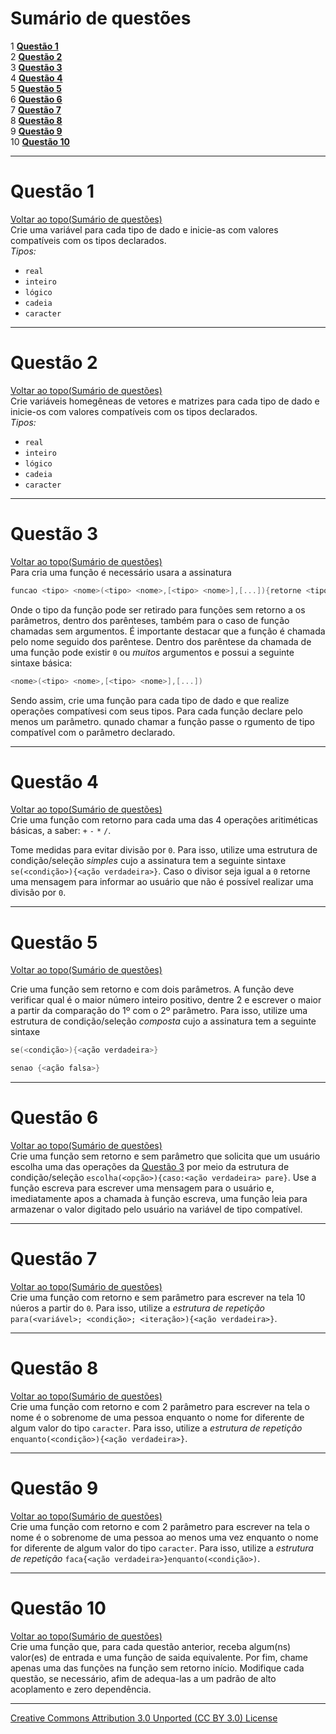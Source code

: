 # Sumário de questões

1 **[Questão 1](#questão-1)**  
2 **[Questão 2](#questão-2)**  
3 **[Questão 3](#questão-3)**  
4 **[Questão 4](#questão-4)**  
5 **[Questão 5](#questão-5)**  
6 **[Questão 6](#questão-6)**  
7 **[Questão 7](#questão-7)**  
8 **[Questão 8](#questão-8)**  
9 **[Questão 9](#questão-9)**  
10 **[Questão 10](#questão-10)**  

---

# Questão 1
[Voltar ao topo(Sumário de questões)](#sumário-de-questões)  
Crie uma variável para cada tipo de dado e inicie-as com valores compatíveis com os tipos declarados.  
_Tipos:_
- ```real```
- ```inteiro```
- ```lógico```
- ```cadeia```
- ```caracter```

---

# Questão 2
[Voltar ao topo(Sumário de questões)](#sumário-de-questões)  
Crie variáveis homegêneas de vetores e matrizes para cada tipo de dado e inicie-os com valores compatíveis com os tipos declarados.  
_Tipos:_
- ```real```
- ```inteiro```
- ```lógico```
- ```cadeia```
- ```caracter```

---

# Questão 3
[Voltar ao topo(Sumário de questões)](#sumário-de-questões)  
Para  cria uma função é necessário usara a assinatura
```c
funcao <tipo> <nome>(<tipo> <nome>,[<tipo> <nome>],[...]){retorne <tipo>}
```
Onde o tipo da função pode ser retirado para funções sem retorno a os parâmetros, dentro dos parênteses, também para o caso de função chamadas sem argumentos. É importante destacar que a função é chamada pelo nome seguido dos parêntese. Dentro dos parêntese da chamada de uma função pode existir ```0``` ou _muitos_ argumentos e possui a seguinte sintaxe básica:
```c
<nome>(<tipo> <nome>,[<tipo> <nome>],[...])
```

Sendo assim, crie uma função para cada tipo de dado e que realize operações compatívesi com seus tipos. Para cada função declare pelo menos um parâmetro. qunado chamar a função passe o rgumento de tipo compatível com o parâmetro declarado.

---

# Questão 4
[Voltar ao topo(Sumário de questões)](#sumário-de-questões)  
Crie uma função com retorno para cada uma das 4 operações aritiméticas básicas, a saber: ```+``` ```-``` ```*``` ```/```.

Tome medidas para evitar divisão por ```0```. Para isso, utilize uma estrutura de condição/seleção _simples_ cujo a assinatura tem a seguinte sintaxe ```se(<condição>){<ação verdadeira>}```. Caso o divisor seja igual a ```0``` retorne uma mensagem para informar ao usuário que não é possível realizar uma divisão por ```0```.     

---

# Questão 5
[Voltar ao topo(Sumário de questões)](#sumário-de-questões)  

Crie uma função sem retorno e com dois parâmetros. A função deve verificar qual é o maior número inteiro positivo, dentre 2 e escrever o maior a partir da comparação do 1º com o 2º parâmetro. Para isso, utilize uma estrutura de condição/seleção _composta_ cujo a assinatura tem a seguinte sintaxe

```c
se(<condição>){<ação verdadeira>}
```

```c
senao {<ação falsa>}
```

---

# Questão 6
[Voltar ao topo(Sumário de questões)](#sumário-de-questões)  
Crie uma função sem retorno e sem parâmetro que solicita que um usuário escolha uma das operações da [Questão 3](#questão-3) por meio da estrutura de condição/seleção ```escolha(<opção>){caso:<ação verdadeira> pare}```. Use a função escreva para escrever uma mensagem para o usuário e, imediatamente apos a chamada à função escreva, uma função leia para armazenar o valor digitado pelo usuário na variável de tipo compatível.

---

# Questão 7
[Voltar ao topo(Sumário de questões)](#sumário-de-questões)  
Crie uma função com retorno e sem parâmetro para escrever na tela 10 núeros a partir do ```0```. Para isso, utilize a _estrutura de repetição_ ```para(<variável>; <condição>; <iteração>){<ação verdadeira>}```.

---

# Questão 8
[Voltar ao topo(Sumário de questões)](#sumário-de-questões)  
Crie uma função com retorno e com 2 parâmetro para escrever na tela o nome é o sobrenome de uma pessoa enquanto o nome for diferente de algum valor do tipo ```caracter```. Para isso, utilize a _estrutura de repetição_ ```enquanto(<condição>){<ação verdadeira>}```.

---

# Questão 9
[Voltar ao topo(Sumário de questões)](#sumário-de-questões)  
Crie uma função com retorno e com 2 parâmetro para escrever na tela o nome é o sobrenome de uma pessoa ao menos uma vez enquanto o nome for diferente de algum valor do tipo ```caracter```. Para isso, utilize a _estrutura de repetição_ ```faca{<ação verdadeira>}enquanto(<condição>)```.

---

# Questão 10
[Voltar ao topo(Sumário de questões)](#sumário-de-questões)  
Crie uma função que, para cada questão anterior, receba algum(ns) valor(es) de entrada e uma função de saida equivalente. Por fim, chame apenas uma das funções na função sem retorno início. Modifique cada questão, se necessário, afim de adequa-las a um padrão de alto acoplamento e zero dependência.

---

[Creative Commons Attribution 3.0 Unported (CC BY 3.0) License](http://creativecommons.org/licenses/by/3.0/)
